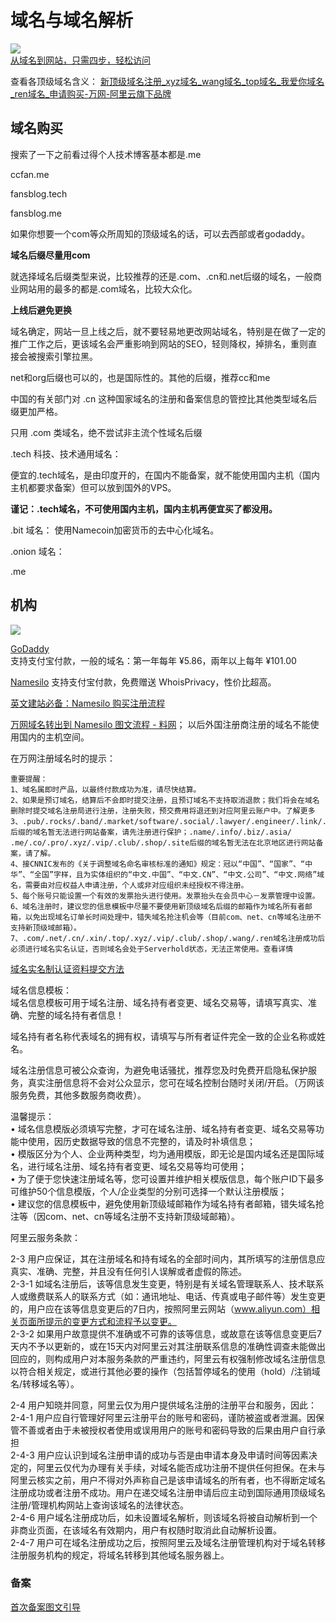 # 域名与域名解析

![](http://gtms01.alicdn.com/tps/i4/TB1cwyzIXXXXXbmXXXXilgN0XXX-532-117.png)  
[从域名到网站，只需四步，轻松访问](https://help.aliyun.com/knowledge_detail/39784.html)  



查看各顶级域名含义： [新顶级域名注册_xyz域名_wang域名_top域名_我爱你域名_ren域名_申请购买-万网-阿里云旗下品牌](https://wanwang.aliyun.com/domain/newgtld/?spm=5176.8034973.5.23.51f52a9biGa9N7#.men "新顶级域名注册_xyz域名_wang域名_top域名_我爱你域名_ren域名_申请购买-万网-阿里云旗下品牌")

## 域名购买

搜索了一下之前看过得个人技术博客基本都是.me

ccfan.me  

fansblog.tech

fansblog.me



如果你想要一个com等众所周知的顶级域名的话，可以去西部或者godaddy。



**域名后缀尽量用com**

就选择域名后缀类型来说，比较推荐的还是.com、.cn和.net后缀的域名，一般商业网站用的最多的都是.com域名，比较大众化。

**上线后避免更换**

域名确定，网站一旦上线之后，就不要轻易地更改网站域名，特别是在做了一定的推广工作之后，更该域名会严重影响到网站的SEO，轻则降权，掉排名，重则直接会被搜索引擎拉黑。

net和org后缀也可以的，也是国际性的。其他的后缀，推荐cc和me



中国的有关部门对 .cn 这种国家域名的注册和备案信息的管控比其他类型域名后缀更加严格。



只用 .com 类域名，绝不尝试非主流个性域名后缀









.tech 科技、技术通用域名：  

便宜的.tech域名，是由印度开的，在国内不能备案，就不能使用国内主机（国内主机都要求备案）但可以放到国外的VPS。


**谨记：.tech域名，不可使用国内主机，国内主机再便宜买了都没用。**  


.bit 域名：  使用Namecoin加密货币的去中心化域名。

.onion 域名：  

.me 



## 机构



![](https://img1.wsimg.com/pc/img/1/trademark/nonregistered/godaddy-logo.png)  

[GoDaddy](https://hk.godaddy.com/ "币种选择CNY")  
支持支付宝付款，一般的域名：第一年每年 ¥5.86，兩年以上每年 ¥101.00

[Namesilo](https://www.liaosam.com/goto/namesilo) 支持支付宝付款，免费赠送 WhoisPrivacy，性价比超高。



[英文建站必备：Namesilo 购买注册流程](https://www.liaosam.com/namesilo-register.html )

[万网域名转出到 Namesilo 图文流程 - 料网](https://www.liaosam.com/domain-transfer-namesilo.html )； 以后外国注册商注册的域名不能使用国内的主机空间。










在万网注册域名时的提示：  

```
重要提醒：
1、域名属即时产品，以最终付款成功为准，请尽快结算。 
2、如果是预订域名，结算后不会即时提交注册，且预订域名不支持取消退款；我们将会在域名删除时提交域名注册局进行注册，注册失败，预交费用将退还到对应阿里云账户中。了解更多 
3、.pub/.rocks/.band/.market/software/.social/.lawyer/.engineer/.link/.click/.help/.gift/.pics/.photo/.news/.video/.win/.party/.date/.trade/.science/.online/.tech/.website/.space/.press/.wiki/.design/.live/.studio/.red/.loan/.bid/.mom/.lol/.work/.game/.store/.ltd/.games/.kim后缀的域名暂无法进行网站备案，请先注册进行保护；.name/.info/.biz/.asia/ .me/.co/.pro/.xyz/.vip/.club/.shop/.site后缀的域名暂无法在北京地区进行网站备案，请了解。 
4、接CNNIC发布的《关于调整域名命名审核标准的通知》规定：冠以“中国”、“国家”、“中华”、“全国”字样，且为实体组织的“中文.中国”、“中文.CN”、“中文.公司”、“中文.网络”域名，需要由对应权益人申请注册，个人或非对应组织未经授权不得注册。 
5、每个账号只能设置一个有效的发票抬头进行使用。发票抬头在会员中心－发票管理中设置。 
6、域名注册时，建议您的信息模板中尽量不要使用新顶级域名后缀的邮箱作为域名所有者邮箱，以免出现域名订单长时间处理中，错失域名抢注机会等（目前com、net、cn等域名注册不支持新顶级域邮箱）。 
7、.com/.net/.cn/.xin/.top/.xyz/.vip/.club/.shop/.wang/.ren域名注册成功后必须进行域名实名认证，否则域名会处于Serverhold状态，无法正常使用。查看详情 
```

[域名实名制认证资料提交方法](https://help.aliyun.com/knowledge_detail/35881.html?spm=5176.200137.378828.3.Sfvii7)  


域名信息模板：  
域名信息模板可用于域名注册、域名持有者变更、域名交易等，请填写真实、准确、完整的域名持有者信息！

域名持有者名称代表域名的拥有权，请填写与所有者证件完全一致的企业名称或姓名。

域名注册信息可被公众查询，为避免电话骚扰，推荐您及时免费开启隐私保护服务，真实注册信息将不会对公众显示，您可在域名控制台随时关闭/开启。（万网该服务免费，其他多数服务商收费）。



温馨提示：  
• 域名信息模版必须填写完整，才可在域名注册、域名持有者变更、域名交易等功能中使用，因历史数据导致的信息不完整的，请及时补填信息；  
• 模版区分为个人、企业两种类型，均为通用模版，即无论是国内域名还是国际域名，进行域名注册、域名持有者变更、域名交易等均可使用；  
• 为了便于您快速注册域名等，您可设置并维护相关模版信息，每个账户ID下最多可维护50个信息模版，个人/企业类型的分别可选择一个默认注册模版；  
• 建议您的信息模板中，避免使用新顶级域邮箱作为域名持有者邮箱，错失域名抢注等（因com、net、cn等域名注册不支持新顶级域邮箱）。  


阿里云服务条款：  

2-3 用户应保证，其在注册域名和持有域名的全部时间内，其所填写的注册信息应真实、准确、完整，并且没有任何引人误解或者虚假的陈述。  
2-3-1 如域名注册后，该等信息发生变更，特别是有关域名管理联系人、技术联系人或缴费联系人的联系方式（如：通讯地址、电话、传真或电子邮件等）发生变更的，用户应在该等信息变更后的7日内，按照阿里云网站（www.aliyun.com）相关页面所提示的变更方式和流程予以变更。  
2-3-2 如果用户故意提供不准确或不可靠的该等信息，或故意在该等信息变更后7天内不予以更新的，或在15天内对阿里云对其注册联系信息的准确性调查未能做出回应的，则构成用户对本服务条款的严重违约，阿里云有权强制修改域名注册信息以符合相关规定，或进行其他必要的操作（包括暂停域名的使用（hold）/注销域名/转移域名等）。  

2-4 用户知晓并同意，阿里云仅为用户提供域名注册的注册平台和服务，因此：  
2-4-1 用户应自行管理好阿里云注册平台的账号和密码，谨防被盗或者泄漏。因保管不善或者由于未被授权者使用或误用用户的账号和密码导致的后果由用户自行承担  
2-4-3 用户应认识到域名注册申请的成功与否是由申请本身及申请时间等因素决定的，阿里云仅代为办理有关手续，对域名能否成功注册不提供任何担保。在未与阿里云核实之前，用户不得对外声称自己是该申请域名的所有者，也不得断定域名注册成功或者注册不成功。用户在递交域名注册申请后应主动到国际通用顶级域名注册/管理机构网站上查询该域名的法律状态。  
2-4-6 用户域名注册成功后，如未设置域名解析，则该域名将被自动解析到一个非商业页面，在该域名有效期内，用户有权随时取消此自动解析设置。  
2-4-7 用户可在域名注册成功之后，按照阿里云及域名注册管理机构对于域名转移注册服务机构的规定，将域名转移到其他域名服务器上。  





### 备案
[首次备案图文引导](https://help.aliyun.com/knowledge_detail/36922.html?spm=5176.product35468.2.1.MtlPgL)  




